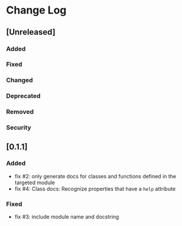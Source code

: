# Change Log

## [Unreleased]
### Added
### Fixed
### Changed
### Deprecated
### Removed
### Security

## [0.1.1]

### Added

- fix #2: only generate docs for classes and functions defined in the targeted module
- fix #4: Class docs: Recognize properties that have a `help` attribute

### Fixed

- fix #3: include module name and docstring


